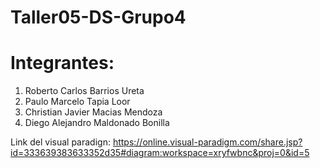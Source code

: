 # Taller05-DS-Grupo4
# Integrantes:
1. Roberto Carlos Barrios Ureta
2. Paulo Marcelo Tapia Loor
3. Christian Javier Macias Mendoza
4. Diego Alejandro Maldonado Bonilla


Link del visual paradign: https://online.visual-paradigm.com/share.jsp?id=333639383633352d35#diagram:workspace=xryfwbnc&proj=0&id=5
